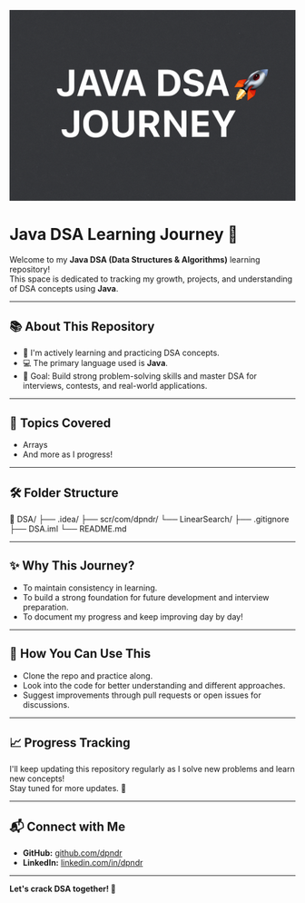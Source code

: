 <p align="center">
  <img src="./Banner/prominen.png" alt="Java DSA Journey Banner" />
</p>

# Java DSA Learning Journey 🚀

Welcome to my **Java DSA (Data Structures & Algorithms)** learning repository!  
This space is dedicated to tracking my growth, projects, and understanding of DSA concepts using **Java**.

---

## 📚 About This Repository

- 🌱 I'm actively learning and practicing DSA concepts.
- 💻 The primary language used is **Java**.
- 🎯 Goal: Build strong problem-solving skills and master DSA for interviews, contests, and real-world applications.

---

## 📖 Topics Covered

- Arrays
- And more as I progress!

---

## 🛠️ Folder Structure
📁 DSA/ 
    ├── .idea/ 
    ├── scr/com/dpndr/
        └── LinearSearch/
    ├── .gitignore
    ├── DSA.iml
    └── README.md


---

## ✨ Why This Journey?

- To maintain consistency in learning.
- To build a strong foundation for future development and interview preparation.
- To document my progress and keep improving day by day!

---

## 🚀 How You Can Use This

- Clone the repo and practice along.
- Look into the code for better understanding and different approaches.
- Suggest improvements through pull requests or open issues for discussions.

---

## 📈 Progress Tracking

I'll keep updating this repository regularly as I solve new problems and learn new concepts!  
Stay tuned for more updates. 🚀

---

## 📬 Connect with Me

- **GitHub:** [github.com/dpndr](https://github.com/dpndr)
- **LinkedIn:** [linkedin.com/in/dpndr](https://linkedin.com/in/dpndr)

---

**Let's crack DSA together! 💪**


